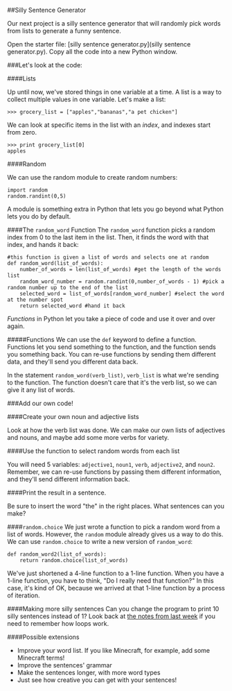##Silly Sentence Generator

Our next project is a silly sentence generator that will randomly pick words from lists to generate a funny sentence.

Open the starter file: [silly sentence generator.py](silly sentence generator.py). Copy all the code into a new Python window.

###Let's look at the code:

####Lists

Up until now, we've stored things in one variable at a time.  A list is a way to collect multiple values in one variable.  Let's make a list:

```
>>> grocery_list = ["apples","bananas","a pet chicken"]
```

We can look at specific items in the list with an *index*, and indexes start from zero.

```
>>> print grocery_list[0]
apples
```

####Random

We can use the random module to create random numbers:

```
import random
random.randint(0,5)
```

A module is something extra in Python that lets you go beyond what Python lets you do by default.

####The `random_word` Function
The `random_word` function picks a random index from 0 to the last item in the list.  Then, it finds the word with that index, and hands it back:

```
#this function is given a list of words and selects one at random
def random_word(list_of_words):
    number_of_words = len(list_of_words) #get the length of the words list
    random_word_number = random.randint(0,number_of_words - 1) #pick a random number up to the end of the list
    selected_word = list_of_words[random_word_number] #select the word at the number spot
    return selected_word #hand it back
```

*Functions* in Python let you take a piece of code and use it over and over again.

#####Functions
We can use the `def` keyword to define a function.  Functions let you send something to the function, and the function sends you something back.  You can re-use functions by sending them different data, and they'll send you different data back.

In the statement `random_word(verb_list)`, `verb_list` is what we're sending to the function.  The function doesn't care that it's the verb list, so we can give it any list of words.

###Add our own code!

####Create your own noun and adjective lists

Look at how the verb list was done.  We can make our own lists of adjectives and nouns, and maybe add some more verbs for variety.

####Use the function to select random words from each list

You will need 5 variables: `adjective1`, `noun1`, `verb`, `adjective2`, and `noun2`.  Remember, we can re-use functions by passing them different information, and they'll send different information back.

####Print the result in a sentence.

Be sure to insert the word "the" in the right places.  What sentences can you make?

####`random.choice`
We just wrote a function to pick a random word from a list of words.  However, the `random` module already gives us a way to do this.  We can use `random.choice` to write a new version of `random_word`:

```
def random_word2(list_of_words):
    return random.choice(list_of_words)
```

We've just shortened a 4-line function to a 1-line function.  When you have a 1-line function, you have to think, "Do I really need that function?"  In this case, it's kind of OK, because we arrived at that 1-line function by a process of iteration.

####Making more silly sentences
Can you change the program to print 10 silly sentences instead of 1?  Look back at [the notes from last week](../day-1) if you need to remember how loops work.

####Possible extensions

* Improve your word list.  If you like Minecraft, for example, add some Minecraft terms!
* Improve the sentences' grammar
* Make the sentences longer, with more word types
* Just see how creative you can get with your sentences!


